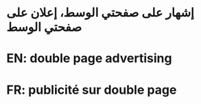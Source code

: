 # إشهار على صفحتي الوسط، إعلان على صفحتي الوسط

# EN: double page advertising

# FR: publicité sur double page
